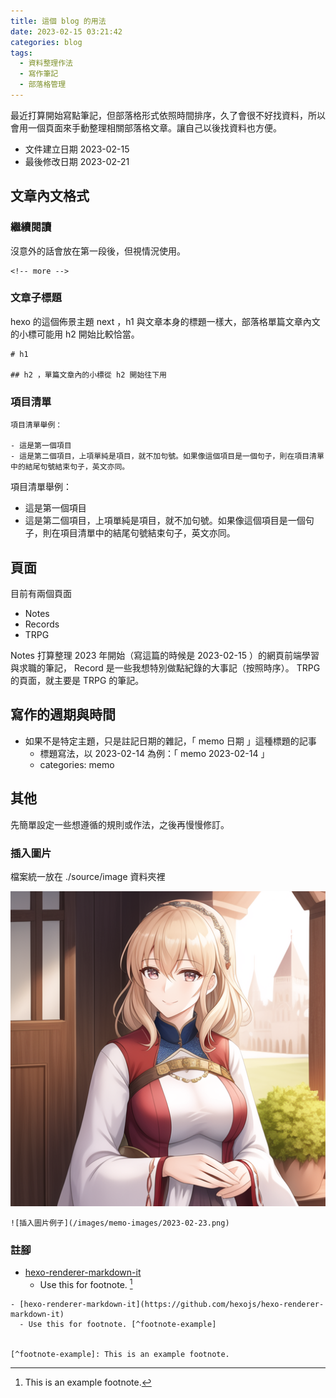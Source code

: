 ```yaml
---
title: 這個 blog 的用法
date: 2023-02-15 03:21:42
categories: blog
tags:
  - 資料整理作法
  - 寫作筆記
  - 部落格管理
---
```


最近打算開始寫點筆記，但部落格形式依照時間排序，久了會很不好找資料，所以會用一個頁面來手動整理相關部落格文章。讓自己以後找資料也方便。

<!-- more -->

- 文件建立日期 2023-02-15
- 最後修改日期 2023-02-21

## 文章內文格式

### 繼續閱讀

沒意外的話會放在第一段後，但視情況使用。

```
<!-- more -->
```

### 文章子標題

hexo 的這個佈景主題 next ，h1 與文章本身的標題一樣大，部落格單篇文章內文的小標可能用 h2 開始比較恰當。

```
# h1

## h2 ，單篇文章內的小標從 h2 開始往下用
```

### 項目清單

```
項目清單舉例：

- 這是第一個項目
- 這是第二個項目，上項單純是項目，就不加句號。如果像這個項目是一個句子，則在項目清單中的結尾句號結束句子，英文亦同。
```

項目清單舉例：

- 這是第一個項目
- 這是第二個項目，上項單純是項目，就不加句號。如果像這個項目是一個句子，則在項目清單中的結尾句號結束句子，英文亦同。

## 頁面

目前有兩個頁面

- Notes
- Records
- TRPG

Notes 打算整理 2023 年開始（寫這篇的時候是 2023-02-15 ）的網頁前端學習與求職的筆記， Record 是一些我想特別做點紀錄的大事記（按照時序）。 TRPG 的頁面，就主要是 TRPG 的筆記。

## 寫作的週期與時間

- 如果不是特定主題，只是註記日期的雜記，「 memo 日期 」這種標題的記事
  - 標題寫法，以 2023-02-14 為例：「 memo 2023-02-14 」
  - categories: memo

## 其他

先簡單設定一些想遵循的規則或作法，之後再慢慢修訂。

### 插入圖片

檔案統一放在 ./source/image 資料夾裡

![插入圖片例子](/images/memo-images/2023-02-23.png)

```
![插入圖片例子](/images/memo-images/2023-02-23.png)
```

### 註腳

- [hexo-renderer-markdown-it](https://github.com/hexojs/hexo-renderer-markdown-it)
  - Use this for footnote. [^footnote-example]

```
- [hexo-renderer-markdown-it](https://github.com/hexojs/hexo-renderer-markdown-it)
  - Use this for footnote. [^footnote-example]


[^footnote-example]: This is an example footnote.
```

[^footnote-example]: This is an example footnote.

